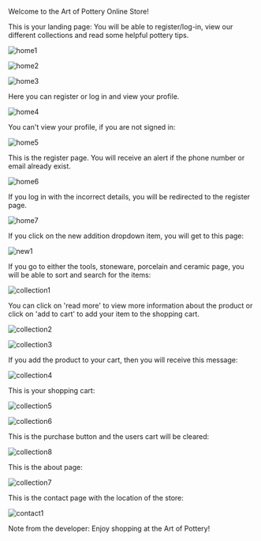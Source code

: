 Welcome to the Art of Pottery Online Store!

This is your landing page:
You will be able to register/log-in, view our different collections and read some helpful pottery tips.

![home1](https://github.com/JeanieV/Full-Stack_Online-Store/assets/115072704/ebe8ffa1-40be-4f4a-b805-d2b3bcd5ceaa)

![home2](https://github.com/JeanieV/Full-Stack_Online-Store/assets/115072704/1dfb05c2-2468-4be0-9510-dbc316c6b0b1)

![home3](https://github.com/JeanieV/Full-Stack_Online-Store/assets/115072704/13551e2f-151f-4812-bce7-da2c2e842876)

Here you can register or log in and view your profile.

![home4](https://github.com/JeanieV/Full-Stack_Online-Store/assets/115072704/d209599d-8265-4564-b49b-da0a76d77da0)

You can't view your profile, if you are not signed in:

![home5](https://github.com/JeanieV/Full-Stack_Online-Store/assets/115072704/f44191e9-4977-4b2f-9967-25f8242cd0f7)

This is the register page. You will receive an alert if the phone number or email already exist.

![home6](https://github.com/JeanieV/Full-Stack_Online-Store/assets/115072704/2c4ca101-3541-40c9-87e2-75cd6dcdfd09)

If you log in with the incorrect details, you will be redirected to the register page.

![home7](https://github.com/JeanieV/Full-Stack_Online-Store/assets/115072704/dfba1581-c04f-4532-a987-f379e1a82577)

If you click on the new addition dropdown item, you will get to this page:

![new1](https://github.com/JeanieV/Full-Stack_Online-Store/assets/115072704/050c2930-9813-41c2-80cf-22f8a0cd1692)

If you go to either the tools, stoneware, porcelain and ceramic page, you will be able to sort and search for the items:

![collection1](https://github.com/JeanieV/Full-Stack_Online-Store/assets/115072704/7987934d-aa32-4bb4-a07c-b98c45eb1aa0)

You can click on 'read more' to view more information about the product or click on 'add to cart' to add your item to the shopping cart.

![collection2](https://github.com/JeanieV/Full-Stack_Online-Store/assets/115072704/5f52b5ea-690f-4a2e-9a4f-59d881dcfcc9)

![collection3](https://github.com/JeanieV/Full-Stack_Online-Store/assets/115072704/96d5132d-2d76-496f-9750-6a75c6cdc2d2)

If you add the product to your cart, then you will receive this message:

![collection4](https://github.com/JeanieV/Full-Stack_Online-Store/assets/115072704/a3cae394-9a27-413b-b415-6dce909d8bd6)

This is your shopping cart:

![collection5](https://github.com/JeanieV/Full-Stack_Online-Store/assets/115072704/c85a768b-4226-4731-9c7a-4af294cadc1a)

![collection6](https://github.com/JeanieV/Full-Stack_Online-Store/assets/115072704/adb0257d-e52b-48d9-b413-8a77264c6070)

This is the purchase button and the users cart will be cleared:

![collection8](https://github.com/JeanieV/Full-Stack_Online-Store/assets/115072704/0ccd40c2-d812-4764-a482-308c399c18c0)

This is the about page:

![collection7](https://github.com/JeanieV/Full-Stack_Online-Store/assets/115072704/59eccdb2-515b-4c65-87ca-b357985367b1)

This is the contact page with the location of the store:

![contact1](https://github.com/JeanieV/Full-Stack_Online-Store/assets/115072704/2f76f755-3877-4dab-a171-b425540828c7)

Note from the developer:
Enjoy shopping at the Art of Pottery!











